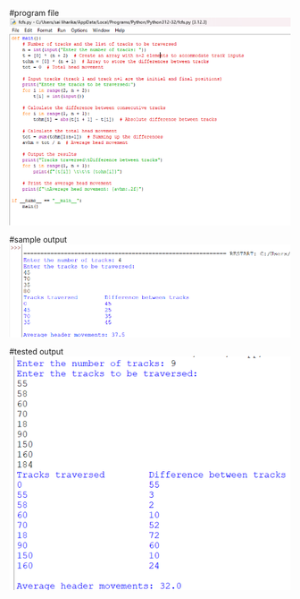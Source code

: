 #program file
![program file](fcfs.png)

#sample output
![sample output](sampleoutput.png)

#tested output
![tested output](testedoutput.png)
